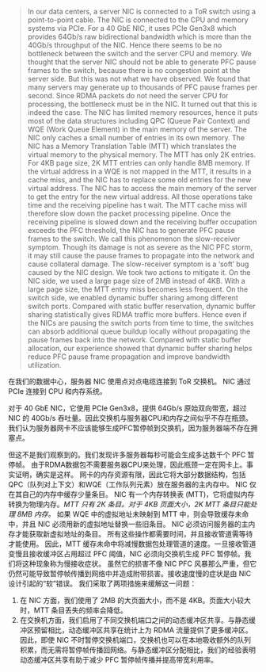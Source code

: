 >In our data centers, a server NIC is connected to a ToR switch using a point-to-point cable. The NIC is connected to the CPU and memory systems via PCIe. For a 40 GbE NIC, it uses PCIe Gen3x8 which provides 64Gb/s raw bidirectional bandwidth which is more than the 40Gb/s throughput of the NIC. Hence there seems to be no bottleneck between the switch and the server CPU and memory. We thought that the server NIC should not be able to generate PFC pause frames to the switch, because there is no congestion point at the server side. But this was not what we have observed. We found that many servers may generate up to thousands of PFC pause frames per second. Since RDMA packets do not need the server CPU for processing, the bottleneck must be in the NIC. It turned out that this is indeed the case. The NIC has limited memory resources, hence it puts most of the data structures including QPC (Queue Pair Context) and WQE (Work Queue Element) in the main memory of the server. The NIC only caches a small number of entries in its own memory. The NIC has a Memory Translation Table (MTT) which translates the virtual memory to the physical memory. The MTT has only 2K entries. For 4KB page size, 2K MTT entries can only handle 8MB memory. If the virtual address in a WQE is not mapped in the MTT, it results in a cache miss, and the NIC has to replace some old entries for the new virtual address. The NIC has to access the main memory of the server to get the entry for the new virtual address. All those operations take time and the receiving pipeline has t wait. The MTT cache miss will therefore slow down the packet processing pipeline. Once the receiving pipeline is slowed down and the receiving buffer occupation exceeds the PFC threshold, the NIC has to generate PFC pause frames to the switch. We call this phenomenon the slow-receiver symptom. Though its damage is not as severe as the NIC PFC storm, it may still cause the pause frames to propagate into the network and cause collateral damage. The slow-receiver symptom is a ‘soft’ bug caused by the NIC design. We took two actions to mitigate it. On the NIC side, we used a large page size of 2MB instead of 4KB. With a large page size, the MTT entry miss becomes less frequent. On the switch side, we enabled dynamic buffer sharing among different switch ports. Compared with static buffer reservation, dynamic buffer sharing statistically gives RDMA traffic more buffers. Hence even if the NICs are pausing the switch ports from time to time, the switches can absorb additional queue buildup locally without propagating the pause frames back into the network. Compared with static buffer allocation, our experience showed that dynamic buffer sharing helps reduce PFC pause frame propagation and improve bandwidth utilization.

在我们的数据中心，服务器 NIC 使用点对点电缆连接到 ToR 交换机。 NIC 通过 PCIe 连接到 CPU 和内存系统。

对于 40 GbE NIC，它使用 PCIe Gen3x8，提供 64Gb/s 原始双向带宽，超过 NIC 的 40Gb/s 吞吐量。因此交换机与服务器CPU和内存之间似乎不存在瓶颈。我们认为服务器网卡不应该能够生成PFC暂停帧到交换机，因为服务器端不存在拥塞点。

但这不是我们观察到的。我们发现许多服务器每秒可能会生成多达数千个 PFC 暂停帧。
由于RDMA数据包不需要服务器CPU来处理，因此瓶颈一定在网卡上。事实证明，确实是这样。
网卡的内存资源有限，因此它将大部分数据结构，包括QPC（队列对上下文）和WQE（工作队列元素）放在服务器的主内存中。 NIC 仅在其自己的内存中缓存少量条目。 
NIC 有一个内存转换表 (MTT)，它将虚拟内存转换为物理内存。*MTT 只有 2K 条目。对于 4KB 页面大小，2K MTT 条目只能处理 8MB 内存。*
如果 WQE 中的虚拟地址未映射到 MTT 中，则会导致缓存未命中，并且 NIC 必须用新的虚拟地址替换一些旧条目。 NIC 必须访问服务器的主内存才能获取新虚拟地址的条目。
所有这些操作都需要时间，并且接收管道需等待才能使用。
因此，MTT 缓存未命中将减慢数据包处理管道的速度。一旦接收管道变慢且接收缓冲区占用超过 PFC 阈值，NIC 必须向交换机生成 PFC 暂停帧。我们将这种现象称为慢接收症状。
虽然它的损害不像 NIC PFC 风暴那么严重，但它仍然可能导致暂停帧传播到网络中并造成附带损害。接收速度慢的症状是由 NIC 设计引起的“软”错误。
我们采取了两项措施来缓解这一问题：
1. 在 NIC 方面，我们使用了 2MB 的大页面大小，而不是 4KB。页面大小较大时，MTT 条目丢失的频率会降低。
2. 在交换机方面，我们启用了不同交换机端口之间的动态缓冲区共享。与静态缓冲区预留相比，动态缓冲区共享在统计上为 RDMA 流量提供了更多缓冲区。因此，即使 NIC 不时暂停交换机端口，交换机也可以在本地吸收额外的队列积累，而无需将暂停帧传播回网络。与静态缓冲区分配相比，我们的经验表明动态缓冲区共享有助于减少 PFC 暂停帧传播并提高带宽利用率。
